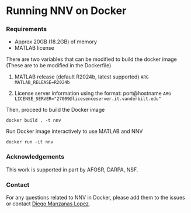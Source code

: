 # Running NNV on Docker

### Requirements
 - Approx 20GB (18.2GB) of memory 
 - MATLAB license

There are two variables that can be modified to build the docker image (These are to be modified in the Dockerfile)

1. MATLAB release (default R2024b, latest supported)
`ARG MATLAB_RELEASE=R2024b`

2. License server information using the format: port@hostname
`ARG LICENSE_SERVER="27009@licesenceserver.it.vanderbilt.edu"`

Then, proceed to build the Docker image

`docker build . -t nnv`

Run Docker image interactively to use MATLAB and NNV

`docker run -it nnv`

### Acknowledgements

This work is supported in part by AFOSR, DARPA, NSF.

### Contact

For any questions related to NNV in Docker, please add them to the issues or contact [Diego Manzanas Lopez](mailto:diego.manzanas.lopez@vanderbilt.edu).

